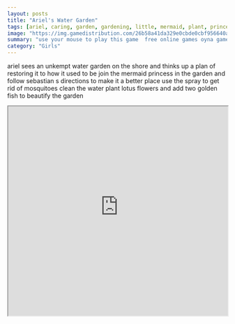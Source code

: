 ```yaml
---
layout: posts
title: "Ariel's Water Garden"
tags: [ariel, caring, garden, gardening, little, mermaid, plant, princess, simulation, spring, vegetables, free, online, games, oyna, game, free, games, play, play, games]
image: "https://img.gamedistribution.com/26b58a41da329e0cbde0cbf956640a58.jpg"
summary: "use your mouse to play this game  free online games oyna game free games play play games"
category: "Girls"
---
```


ariel sees an unkempt water garden on the shore and thinks up a plan of restoring it to how it used to be join the mermaid princess in the garden and follow sebastian s directions to make it a better place use the spray to get rid of mosquitoes clean the water plant lotus flowers and add two golden fish to beautify the garden

<iframe width="100%" height="480px;" src="https://flash.gamedistribution.com?game=26b58a41da329e0cbde0cbf956640a58"></iframe>